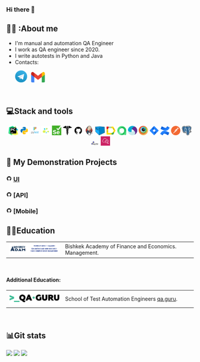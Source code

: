 ### Hi there 🙂

<!--About me-->

## 👩‍💻 :About me
- I'm manual and automation QA Engineer
- I work as QA engineer since 2020.
- I write autotests in Python and Java 
- Contacts:
<p>
  &#8287;&#8287;&#8287;&#8287;&#8287;
  <a href="https://t.me/meerim_sabyt"><img width="32px" alt="Telegram" title="Telegram" src="images/social_network/tg.png"/></a>
  &#8287;
  <a href="https://mail.google.com/mail/?view=cm&source=mailto&to=skmeerim1999@gmail.com"><img width="37px" alt="Write me Email" title="Gmail" src="images/social_network/gmail.png"/></a>
</p>

<!--Stack and tools-->
&#8287;&#8287;&#8287;&#8287;&#8287;
## :computer:Stack and tools
<p  align="center">
  <code><img width="5%" title="Pycharm" src="images/logo_stacks/pycharm.png"></code>
  <code><img width="5%" title="Python" src="images/logo_stacks/python.png"></code>
  <code><img width="5%" title="Pytest" src="images/logo_stacks/pytest.png"></code>
  <code><img width="5%" title="Selene" src="images/logo_stacks/selene.png"></code>
  <code><img width="5%" title="Selenium" src="images/logo_stacks/selenium.png"></code>
  <code><img width="5%" title="Requests" src="images/logo_stacks/requests.png"></code>
  <code><img width="5%" title="GitHub" src="images/logo_stacks/github.png"></code>
  <code><img width="5%" title="Jenkins" src="images/logo_stacks/jenkins.png"></code>
  <code><img width="5%" title="Selenoid" src="images/logo_stacks/selenoid.png"></code>
  <code><img width="5%" title="Allure Report" src="images/logo_stacks/allure_report.png"></code>
  <code><img width="5%" title="Allure TestOps" src="images/logo_stacks/allure_testops.png"></code>
  <code><img width="5%" title="Appium" src="images/logo_stacks/appium.png"></code>
  <code><img width="5%" title="Browserstack" src="images/logo_stacks/browserstack.png"></code>
  <code><img width="5%" title="Jira" src="images/logo_stacks/jira.png"></code>
  <code><img width="5%" title="Confluence" src="images/logo_stacks/confluence.png"></code>
  <code><img width="5%" title="Postman" src="images/logo_stacks/postman.png"></code>
  <code><img width="5%" title="PgAdmin" src="images/logo_stacks/pgadmin.png"></code>
  <code><img width="5%" title="PuTTY" src="./images/logo_stacks/PuTTY.png"></code>
  <code><img width="5%" title="AWS CloudWatch" src="./images/logo_stacks/AWS.png"></code>
</p>
<!--Education-->

<!--Projects-->

## :floppy_disk: My Demonstration Projects
### <img width="3%" title="GitHub" src="images/logo_stacks/github.png"> [UI](https://github.com/Meeerim/udemy_autotests_web)

### <img width="3%" title="GitHub" src="images/logo_stacks/github.png"> [API]

### <img width="3%" title="GitHub" src="images/logo_stacks/github.png"> [Mobile]



## :woman_student:Education
<table width="100%" border='0'>
   <tr> 
    <td width="30%" valign="bottom"><img src="images/social_network/ADAM.png"></td><td valign="middle">Bishkek Academy of Finance and Economics.</br> Management.</td></tr>
  </table>
  </br>
   
 #### Additional Education:
<table width="100%" border='0'>
   <tr><td width="30%" valign="bottom"><img src="images/social_network/qa_guru.png"></td><td valign="middle">School of Test Automation Engineers <a target="_blank" href="https://qa.guru">qa.guru</a>.</td></tr>
  </table>

  


<!--Git Stats-->

&#8287;&#8287;&#8287;&#8287;&#8287;
## :bar_chart:Git stats
![](http://github-profile-summary-cards.vercel.app/api/cards/stats?username=Meeerim&theme=tokyonight)
![](http://github-profile-summary-cards.vercel.app/api/cards/repos-per-language?username=Meeerim&theme=tokyonight) 
![](https://github-profile-summary-cards.vercel.app/api/cards/profile-details?username=Meeerim&theme=tokyonight)
